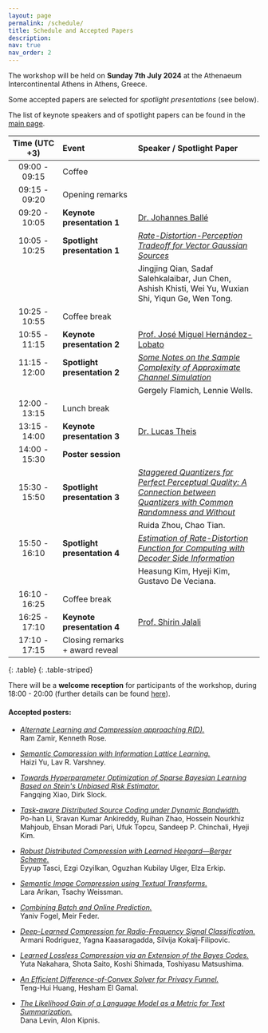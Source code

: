 ```yaml
---
layout: page
permalink: /schedule/
title: Schedule and Accepted Papers
description:
nav: true
nav_order: 2
---
```

The workshop will be held on **Sunday 7th July 2024** at the Athenaeum Intercontinental Athens in Athens, Greece.

Some accepted papers are selected for *spotlight presentations* (see below).

The list of keynote speakers and of spotlight papers can be found in the [main page](https://learn-to-compress-workshop-isit.github.io/).

<style>
table th:first-of-type {
    width: 20%;
}
table th:nth-of-type(2) {
    width: 30%;
}
table th:nth-of-type(3) {
    width: 50%;
}
</style>

| **Time (UTC +3)** | **Event** | **Speaker / Spotlight Paper** |
| :----------:   | :------- | :------- |
| 09:00 - 09:15 | Coffee | |
| 09:15 - 09:20 | Opening remarks | | 
| 09:20 - 10:05 | **Keynote presentation 1**  | [Dr. Johannes Ballé](https://balle.io/) |
| 10:05 - 10:25 | **Spotlight presentation 1** | [*Rate-Distortion-Perception Tradeoff for Vector Gaussian Sources*](https://openreview.net/forum?id=NP2eeHpVJO) |
| | | Jingjing Qian, Sadaf Salehkalaibar, Jun Chen, Ashish Khisti, Wei Yu, Wuxian Shi, Yiqun Ge, Wen Tong.|
| 10:25 - 10:55 | Coffee break | |
| 10:55 - 11:15 | **Keynote presentation 2** | [Prof. José Miguel Hernández-Lobato](https://jmhl.org/) |
| 11:15 - 12:00 | **Spotlight presentation 2**  | [*Some Notes on the Sample Complexity of Approximate Channel Simulation*](https://openreview.net/forum?id=Hq07uannyG) |
| | | Gergely Flamich, Lennie Wells. | 
| 12:00 - 13:15 | Lunch break | |
| 13:15 - 14:00 | **Keynote presentation 3**  | [Dr. Lucas Theis](https://theis.io/) |
| 14:00 - 15:30 | **Poster session**  | |
| 15:30 - 15:50 | **Spotlight presentation 3** | [*Staggered Quantizers for Perfect Perceptual Quality: A Connection between Quantizers with Common Randomness and Without*](https://openreview.net/forum?id=keX3SC5cOt) |
| | | Ruida Zhou, Chao Tian. |
| 15:50 - 16:10 | **Spotlight presentation 4** | [*Estimation of Rate-Distortion Function for Computing with Decoder Side Information*](https://openreview.net/forum?id=xDa9Dxoww0) |
| | | Heasung Kim, Hyeji Kim, Gustavo De Veciana. | 
| 16:10 - 16:25 | Coffee break | |
| 16:25 - 17:10 | **Keynote presentation 4**  | [Prof. Shirin Jalali](https://sites.google.com/site/shirinjalali/home) |
| 17:10 - 17:15 | Closing remarks + award reveal | | 
{: .table}
{: .table-striped}

There will be a **welcome reception** for participants of the workshop, during 18:00 - 20:00 (further details can be found [here](https://2024.ieee-isit.org/tutorials-and-workshops-reception)).




#### **Accepted posters**:

- [*Alternate Learning and Compression approaching R(D).*](https://openreview.net/forum?id=gUoegiopC1)\
Ram Zamir, Kenneth Rose.

- [*Semantic Compression with Information Lattice Learning.*](https://openreview.net/forum?id=Me4WnG7YXc)\
Haizi Yu, Lav R. Varshney.

- [*Towards Hyperparameter Optimization of Sparse Bayesian Learning Based on Stein's Unbiased Risk Estimator.*](https://openreview.net/forum?id=uIdmrxiwEN)\
Fangqing Xiao, Dirk Slock.

- [*Task-aware Distributed Source Coding under Dynamic Bandwidth.*](https://openreview.net/forum?id=kAJuNaozWY)\
Po-han Li, Sravan Kumar Ankireddy, Ruihan Zhao, Hossein Nourkhiz Mahjoub, Ehsan Moradi Pari, Ufuk Topcu, Sandeep P. Chinchali, Hyeji Kim.


- [*Robust Distributed Compression with Learned Heegard—Berger Scheme.*](https://openreview.net/forum?id=4V6nB9oH1w)\
Eyyup Tasci, Ezgi Ozyilkan, Oguzhan Kubilay Ulger, Elza Erkip.

- [*Semantic Image Compression using Textual Transforms.*](https://openreview.net/forum?id=KPVnWPZzzq)\
Lara Arikan, Tsachy Weissman.


- [*Combining Batch and Online Prediction.*](https://openreview.net/forum?id=fRgRzxhIax)\
Yaniv Fogel, Meir Feder.

- [*Deep-Learned Compression for Radio-Frequency Signal Classification.*](https://openreview.net/forum?id=T3DPLRYzD9)\
Armani Rodriguez, Yagna Kaasaragadda, Silvija Kokalj-Filipovic.

- [*Learned Lossless Compression via an Extension of the Bayes Codes.*](https://openreview.net/forum?id=UQx2TYcdmU)\
Yuta Nakahara, Shota Saito, Koshi Shimada, Toshiyasu Matsushima.

- [*An Efficient Difference-of-Convex Solver for Privacy Funnel.*](https://openreview.net/forum?id=dO66fjGG6J)\
Teng-Hui Huang, Hesham El Gamal. 

- [*The Likelihood Gain of a Language Model as a Metric for Text Summarization.*](https://openreview.net/forum?id=YeKgNL7G7Q)\
Dana Levin, Alon Kipnis.
